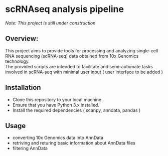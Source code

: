 # scRNAseq analysis pipeline
*Note: This project is still under construction*

## Overview:
This project aims to provide tools for processing and analyzing single-cell RNA sequencing (scRNA-seq) data obtained from 10x Genomics technology.<br/>
The provided scripts are intended to facilitate and semi-automate tasks involved in scRNA-seq with minimal user input ( user interface to be added )

## Installation
- Clone this repository to your local machine.
- Ensure that you have Python 3.x installed.
- Install the required dependencies ( scanpy, anndata, pandas )

## Usage
- converting 10x Genomics data into AnnData
- retriving and returing basic information about AnnData files
- filtering AnnData
  
